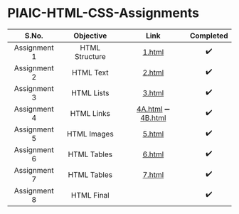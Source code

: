 # PIAIC-HTML-CSS-Assignments

| S.No. | Objective | Link | Completed |
| :---: | :---: | :---: | :---: |
| Assignment 1 | HTML Structure | [1.html](/Assignment%201/1.html "Assignment 1") | :heavy_check_mark: |
| Assignment 2 | HTML Text | [2.html](/Assignment%202/2.html "Assignment 2") | :heavy_check_mark: |
| Assignment 3 | HTML Lists | [3.html](/Assignment%203/3.html "Assignment 3") | :heavy_check_mark: |
| Assignment 4 | HTML Links | [4A.html](/Assignment%204/4A.html "Assignment 4A") :heavy_minus_sign: [4B.html](/Assignment%204/4B.html "Assignment 4B") | :heavy_check_mark: |
| Assignment 5 | HTML Images | [5.html](/Assignment%205/5.html "Assignment 5") | :heavy_check_mark: |
| Assignment 6 | HTML Tables | [6.html](/Assignment%206/6.html "Assignment 6") | :heavy_check_mark: |
| Assignment 7 | HTML Tables | [7.html](/Assignment%207/7.html "Assignment 7") | :heavy_check_mark: |
| Assignment 8 | HTML Final | [](/Assignment%208%20(HTML%20Final)/.html "Assignment 8") | :heavy_check_mark: |
